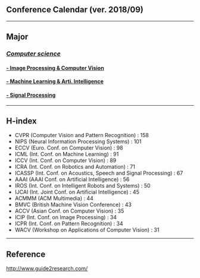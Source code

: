 ## Conference Calendar (ver. 2018/09)

---
## Major

### [*Computer science*](http://www.guide2research.com/topconf/)
#### [- Image Processing & Computer Vision](http://www.guide2research.com/topconf/computer-vision)
#### [- Machine Learning & Arti. Intelligence](http://www.guide2research.com/topconf/machine-learning)
#### [- Signal Processing](http://www.guide2research.com/topconf/signal-processing)

-----
## H-index

* CVPR (Computer Vision and Pattern Recognition) : 158
* NIPS (Neural Information Processing Systems) : 101
* ECCV (Euro. Conf. on Computer Vision) : 98
* ICML (Int. Conf. on Machine Learning) : 91
* ICCV (Int. Conf. on Computer Vision) : 89
* ICRA (Int. Conf. on Robotics and Automation) : 71
* ICASSP (Int. Conf. on Acoustics, Speech and Signal Processing) : 67
* AAAI (AAAI Conf. on Artificial Intelligence) : 56
* IROS (Int. Conf. on Intelligent Robots and Systems) : 50
* IJCAI (Int. Joint Conf. on Artificial Intelligence) : 45
* ACMMM (ACM Multimedia) : 44
* BMVC (British Machine Vision Conference) : 43
* ACCV (Asian Conf. on Computer Vision) : 35
* ICIP (Int. Conf. on Image Processing) : 34
* ICPR (Int. Conf. on Pattern Recognition) : 34
* WACV  (Workshop on Applications of Computer Vision) : 31

---

## Reference

http://www.guide2research.com/
